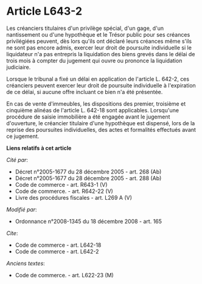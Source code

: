 # Article L643-2

Les créanciers titulaires d'un privilège spécial, d'un gage, d'un nantissement ou d'une hypothèque et le Trésor public pour
ses créances privilégiées peuvent, dès lors qu'ils ont déclaré leurs créances même s'ils ne sont pas encore admis, exercer
leur droit de poursuite individuelle si le liquidateur n'a pas entrepris la liquidation des biens grevés dans le délai de
trois mois à compter du jugement qui ouvre ou prononce la liquidation judiciaire. 

Lorsque le tribunal a fixé un délai en application de l'article L. 642-2, ces créanciers peuvent exercer leur droit de
poursuite individuelle à l'expiration de ce délai, si aucune offre incluant ce bien n'a été présentée. 

En cas de vente d'immeubles, les dispositions des premier, troisième et cinquième alinéas de l'article L. 642-18 sont
applicables. Lorsqu'une procédure de saisie immobilière a été engagée avant le jugement d'ouverture, le créancier titulaire
d'une hypothèque est dispensé, lors de la reprise des poursuites individuelles, des actes et formalités effectués avant ce
jugement.

**Liens relatifs à cet article**

_Cité par_:

  - Décret n°2005-1677 du 28 décembre 2005 - art. 268 (Ab)
  - Décret n°2005-1677 du 28 décembre 2005 - art. 288 (Ab)
  - Code de commerce - art. R643-1 (V)
  - Code de commerce. - art. R642-22 (V)
  - Livre des procédures fiscales - art. L269 A (V)

_Modifié par_:

  - Ordonnance n°2008-1345 du 18 décembre 2008 - art. 165

_Cite_:

  - Code de commerce - art. L642-18
  - Code de commerce - art. L642-2

_Anciens textes_:

  - Code de commerce. - art. L622-23 (M)
